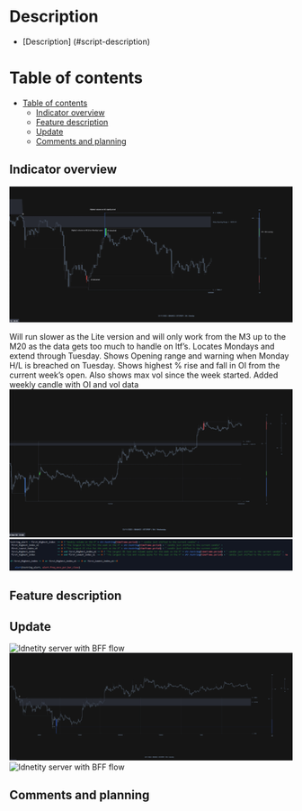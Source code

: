 
# Description 
- [Description] (#script-description)

# Table of contents
- [Table of contents](#table-of-contents)
  - [Indicator overview](#indicator-overview)
  - [Feature description](#feature-description)
  - [Update](#feature-updates)
  - [Comments and planning](#comments)

## Indicator overview
![Idnetity server with BFF flow](./Assets/monday_script_v2/description.png "Indicator general description")

Will run slower as the Lite version and will only work from the M3 up to the M20 as the data gets too much to handle on ltf’s. Locates Mondays and extend through Tuesday. Shows Opening range and warning when Monday H/L is breached on Tuesday. Shows highest % rise and fall in OI from the current week’s open. Also shows max vol since the week started. Added weekly candle with OI and vol data
![Idnetity server with BFF flow](./Assets/monday_script_v2/description_1.png "Indicator general description")
![Idnetity server with BFF flow](./Assets/monday_script_v2/description_2.png "Indicator general description")

## Feature description

## Update
![Idnetity server with BFF flow](./Assets/monday_script_v2/update_1.png "Optimized code so will run a tad faster, added a daily  side candle and added an alert for when OI rise, fall or a spike in volume shifts to the current bar (in testing and got a error on the M3 but seems to work 100% on the M5) . To use the alert simply be on the M5 and right click on the indicator and select  “Add alert on Mondays | Opens” and click on “Create”. The alert should notify each element separately as in the code attached. Also made the script to only show detail on the M3 -M15, it will show only Monday Opening range and Mondays on anything higher than the M15. Unfortunately only compatible with crypto atm. ")
![Idnetity server with BFF flow](./Assets/monday_script_v2/update_2.png "Updating the interface")
![Idnetity server with BFF flow](./Assets/monday_script_v2/update_3.png "Updating the interface")

## Comments and planning